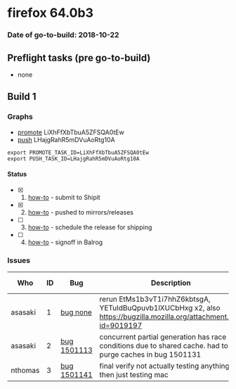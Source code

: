 # firefox 64.0b3

### Date of go-to-build: 2018-10-22

## Preflight tasks (pre go-to-build)
- none

## Build 1  

### Graphs
* [promote](https://tools.taskcluster.net/push-inspector/#/LiXhFfXbTbuA5ZFSQA0tEw) LiXhFfXbTbuA5ZFSQA0tEw
* [push](https://tools.taskcluster.net/push-inspector/#/LHajgRahR5mDVuAoRtg10A) LHajgRahR5mDVuAoRtg10A
```
export PROMOTE_TASK_ID=LiXhFfXbTbuA5ZFSQA0tEw
export PUSH_TASK_ID=LHajgRahR5mDVuAoRtg10A
```


#### Status
- [x] 1.  [how-to](https://wiki.mozilla.org/Release:Release_Automation_on_Mercurial:Starting_a_Release#Submit_to_Ship_It)  - submit to Shipit
- [x] 2.  [how-to](https://github.com/mozilla-releng/releasewarrior-2.0/blob/master/docs/release-promotion/desktop/howto.md#push-artifacts-to-releases-directory)  - pushed to mirrors/releases
- [ ] 3.  [how-to](https://github.com/mozilla-releng/releasewarrior-2.0/blob/master/docs/release-promotion/desktop/howto.md#ship-the-release)  - schedule the release for shipping
- [ ] 4.  [how-to](https://github.com/mozilla-releng/releasewarrior-2.0/blob/master/docs/release-promotion/desktop/howto.md#obtain-sign-offs-for-changes)  - signoff in Balrog

### Issues
| Who                 | ID               | Bug                                                                 | Description                | Resolved                | Future Threat                |
| ------------------- | ---------------- | ------------------------------------------------------------------- | -------------------------- | ----------------------- | ---------------------------- |
| asasaki  | 1 | [bug none](https://bugzil.la/none)        | rerun EtMs1b3vT1i7hhZ6kbtsgA, YETuIdBuQpuvb1lXUCbHxg x2, also https://bugzilla.mozilla.org/attachment.cgi?id=9019197 | True | True |
| asasaki  | 2 | [bug 1501113](https://bugzil.la/1501113)        | concurrent partial generation has race conditions due to shared cache. had to purge caches in bug 1501131 | True | True |
| nthomas  | 3 | [bug 1501141](https://bugzil.la/1501141)        | final verify not actually testing anything, then just testing mac | False | True |

